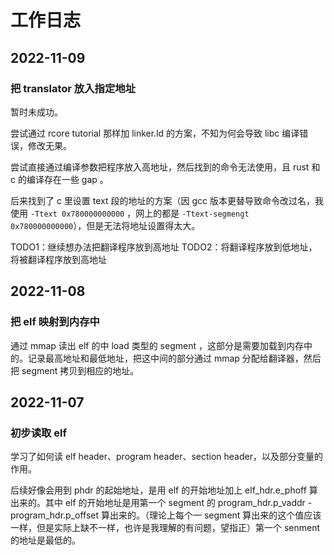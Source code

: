 # 工作日志

## 2022-11-09

### 把 translator 放入指定地址

暂时未成功。

尝试通过 rcore tutorial 那样加 linker.ld 的方案，不知为何会导致 libc 编译错误，修改无果。

尝试直接通过编译参数把程序放入高地址，然后找到的命令无法使用，且 rust 和 c 的编译存在一些 gap 。

后来找到了 c 里设置 text 段的地址的方案（因 gcc 版本更替导致命令改过名，我使用 `-Ttext 0x780000000000` ，网上的都是 `-Ttext-segmengt 0x780000000000`），但是无法将地址设置得太大。

TODO1：继续想办法把翻译程序放到高地址
TODO2：将翻译程序放到低地址，将被翻译程序放到高地址

## 2022-11-08

### 把 elf 映射到内存中

通过 mmap 读出 elf 的中 load 类型的 segment ，这部分是需要加载到内存中的。记录最高地址和最低地址，把这中间的部分通过 mmap 分配给翻译器，然后把 segment 拷贝到相应的地址。

## 2022-11-07

### 初步读取 elf

学习了如何读 elf header、program header、section header，以及部分变量的作用。

后续好像会用到 phdr 的起始地址，是用 elf 的开始地址加上 elf_hdr.e_phoff 算出来的。其中 elf 的开始地址是用第一个 segment 的 program_hdr.p_vaddr - program_hdr.p_offset 算出来的。（理论上每个一 segment 算出来的这个值应该一样，但是实际上缺不一样，也许是我理解的有问题，望指正）第一个 senment 的地址是最低的。
